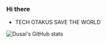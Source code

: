 ### Hi there 

- TECH OTAKUS SAVE THE WORLD

![Dusai's GitHub stats](https://github-readme-stats-git-masterrstaa-rickstaa.vercel.app/api?username=Sumalene&theme=tokyonight)

